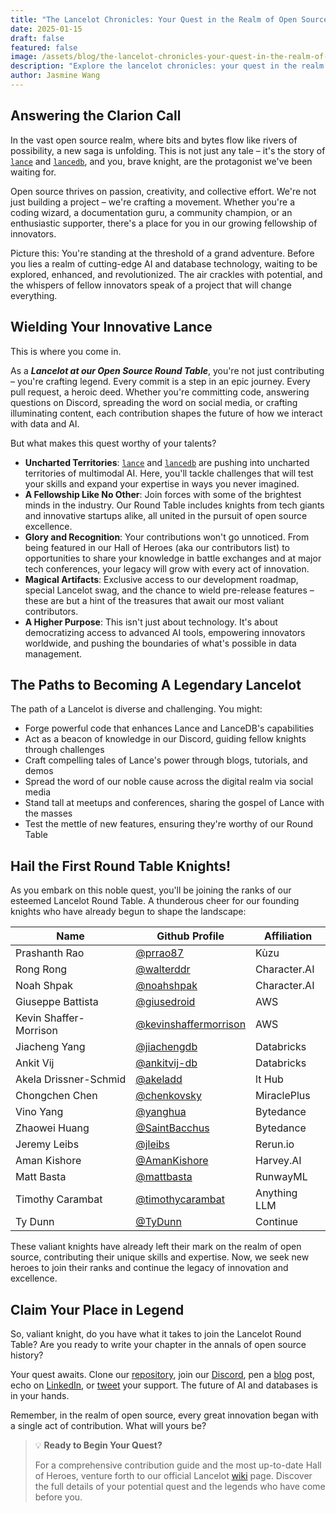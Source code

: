 ```yaml
---
title: "The Lancelot Chronicles: Your Quest in the Realm of Open Source"
date: 2025-01-15
draft: false
featured: false
image: /assets/blog/the-lancelot-chronicles-your-quest-in-the-realm-of-open-source.png
description: "Explore the lancelot chronicles: your quest in the realm of open source with practical insights and expert guidance from the LanceDB team."
author: Jasmine Wang
---
```


## Answering the Clarion Call

In the vast open source realm, where bits and bytes flow like rivers of possibility, a new saga is unfolding. This is not just any tale – it's the story of [`lance`](https://github.com/lancedb/lance) and [`lancedb`](https://github.com/lancedb/lancedb), and you, brave knight, are the protagonist we've been waiting for.

Open source thrives on passion, creativity, and collective effort. We're not just building a project – we're crafting a movement. Whether you're a coding wizard, a documentation guru, a community champion, or an enthusiastic supporter, there's a place for you in our growing fellowship of innovators.

Picture this: You're standing at the threshold of a grand adventure. Before you lies a realm of cutting-edge AI and database technology, waiting to be explored, enhanced, and revolutionized. The air crackles with potential, and the whispers of fellow innovators speak of a project that will change everything.

## Wielding Your Innovative Lance

This is where you come in.

As a ***Lancelot at our Open Source Round Table***, you're not just contributing – you're crafting legend. Every commit is a step in an epic journey. Every pull request, a heroic deed. Whether you're committing code, answering questions on Discord, spreading the word on social media, or crafting illuminating content, each contribution shapes the future of how we interact with data and AI.

But what makes this quest worthy of your talents?

- **Uncharted Territories**: [`lance`](https://github.com/lancedb/lance) and [`lancedb`](https://github.com/lancedb/lancedb) are pushing into uncharted territories of multimodal AI. Here, you'll tackle challenges that will test your skills and expand your expertise in ways you never imagined.
- **A Fellowship Like No Other**: Join forces with some of the brightest minds in the industry. Our Round Table includes knights from tech giants and innovative startups alike, all united in the pursuit of open source excellence.
- **Glory and Recognition**: Your contributions won't go unnoticed. From being featured in our Hall of Heroes (aka our contributors list) to opportunities to share your knowledge in battle exchanges and at major tech conferences, your legacy will grow with every act of innovation.
- **Magical Artifacts**: Exclusive access to our development roadmap, special Lancelot swag, and the chance to wield pre-release features – these are but a hint of the treasures that await our most valiant contributors.
- **A Higher Purpose**: This isn't just about technology. It's about democratizing access to advanced AI tools, empowering innovators worldwide, and pushing the boundaries of what's possible in data management.

## The Paths to Becoming A Legendary Lancelot

The path of a Lancelot is diverse and challenging. You might:

- Forge powerful code that enhances Lance and LanceDB's capabilities
- Act as a beacon of knowledge in our Discord, guiding fellow knights through challenges
- Craft compelling tales of Lance's power through blogs, tutorials, and demos
- Spread the word of our noble cause across the digital realm via social media
- Stand tall at meetups and conferences, sharing the gospel of Lance with the masses
- Test the mettle of new features, ensuring they're worthy of our Round Table

## Hail the First Round Table Knights!

As you embark on this noble quest, you'll be joining the ranks of our esteemed Lancelot Round Table. A thunderous cheer for our founding knights who have already begun to shape the landscape:

| Name | Github Profile | Affiliation |
|------|----------------|-------------|
| Prashanth Rao | [@prrao87](https://github.com/prrao87) | Kùzu |
| Rong Rong | [@walterddr](https://github.com/walterddr) | Character.AI |
| Noah Shpak | [@noahshpak](https://github.com/noahshpak) | Character.AI |
| Giuseppe Battista | [@giusedroid](https://github.com/giusedroid) | AWS |
| Kevin Shaffer-Morrison | [@kevinshaffermorrison](https://github.com/kevinshaffermorrison) | AWS |
| Jiacheng Yang | [@jiachengdb](https://github.com/jiachengdb) | Databricks |
| Ankit Vij | [@ankitvij-db](https://github.com/ankitvij-db) | Databricks |
| Akela Drissner-Schmid | [@akeladd](https://github.com/akeladd) | lt Hub |
| Chongchen Chen | [@chenkovsky](https://github.com/chenkovsky) | MiraclePlus |
| Vino Yang | [@yanghua](https://github.com/yanghua) | Bytedance |
| Zhaowei Huang | [@SaintBacchus](https://github.com/SaintBacchus) | Bytedance |
| Jeremy Leibs | [@jleibs](https://github.com/jleibs) | Rerun.io |
| Aman Kishore | [@AmanKishore](https://github.com/AmanKishore) | Harvey.AI |
| Matt Basta | [@mattbasta](https://github.com/mattbasta) | RunwayML |
| Timothy Carambat | [@timothycarambat](https://github.com/timothycarambat) | Anything LLM |
| Ty Dunn | [@TyDunn](https://github.com/TyDunn) | Continue |

These valiant knights have already left their mark on the realm of open source, contributing their unique skills and expertise. Now, we seek new heroes to join their ranks and continue the legacy of innovation and excellence.

## Claim Your Place in Legend

So, valiant knight, do you have what it takes to join the Lancelot Round Table? Are you ready to write your chapter in the annals of open source history?

Your quest awaits. Clone our [repository](https://github.com/lancedb), join our [Discord](https://discord.gg/G5DcmnZWKB), pen a [blog](/blog/) post, echo on [LinkedIn](https://www.linkedin.com/company/lancedb), or [tweet](https://x.com/lancedb) your support. The future of AI and databases is in your hands.

Remember, in the realm of open source, every great innovation began with a single act of contribution. What will yours be?

> 💡 **Ready to Begin Your Quest?**
> 
> For a comprehensive contribution guide and the most up-to-date Hall of Heroes, venture forth to our official Lancelot [wiki](https://github.com/lancedb/lancedb/wiki) page. Discover the full details of your potential quest and the legends who have come before you.
